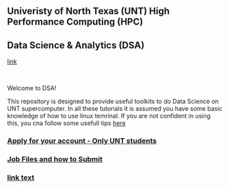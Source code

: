 ## Univeristy of North Texas (UNT) High Performance Computing (HPC)
## Data Science & Analytics (DSA) 
[link](https://hpc.unt.edu/home)

</br>

Welcome to DSA!

This repository is designed to provide useful toolkits to do Data Science on UNT supercomputer.
In all these tutorials it is assumed you have some basic knowledge of how to use linux temrinal. If you are not confident in using this, you cna follow some usefull tips  [here](https://www.howtogeek.com/140679/beginner-geek-how-to-start-using-the-linux-terminal/)

### [Apply for your account - Only UNT students](https://hpc.unt.edu/account-info)

### [Job Files and how to Submit](https://)

### [link text](https://)
